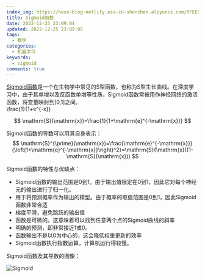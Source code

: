 ```yaml
---
index_img: https://hexo-blog-netlify.oss-cn-shenzhen.aliyuncs.com/0FEE9279-5461-4521-86A9-70696B2065E7.jpeg
title: Sigmoid函数
date: 2022-12-25 23:09:04
updated: 2022-12-25 23:09:05
tags:
  - 数学
categories:
  - 机器学习
keywords:
  - sigmoid
comments: true
---
```

[Sigmoid函数](https://baike.baidu.com/item/Sigmoid函数/7981407)是一个在生物学中常见的S型函数，也称为S型生长曲线。在深度学习中，由于其单增以及反函数单增等性质，Sigmoid函数常被用作神经网络的激活函数，将变量映射到\[0,1]之间。\
\frac{1}{1+e^{-x}} 

$$
\mathrm{S}(\mathrm{x})=\frac{1}{1+\mathrm{e}^{-\mathrm{x}}}
$$

Sigmoid函数的导数可以用其自身表示：\
$$
\mathrm{S}^{\prime}(\mathrm{x})=\frac{\mathrm{e}^{-\mathrm{x}}}{\left(1+\mathrm{e}^{-\mathrm{x}}\right)^2}=\mathrm{S}(\mathrm{x})(1-\mathrm{S}(\mathrm{x}))
$$

Sigmoid函数的特性与优缺点：

* Sigmoid函数的输出范围是0到1。由于输出值限定在0到1，因此它对每个神经元的输出进行了归一化。
* 用于将预测概率作为输出的模型。由于概率的取值范围是0到1，因此Sigmoid函数非常合适
* 梯度平滑，避免跳跃的输出值
* 函数是可微的。这意味着可以找到任意两个点的Sigmoid曲线的斜率
* 明确的预测，即非常接近1或0。
* 函数输出不是以0为中心的，这会降低权重更新的效率
* Sigmoid函数执行指数运算，计算机运行得较慢。

Sigmoid函数及其导数的图像：

![Sigmoid](https://hexo-blog-netlify.oss-cn-shenzhen.aliyuncs.com/post/%E6%9C%BA%E5%99%A8%E5%AD%A6%E4%B9%A0/30EB0B41-AB32-44A6-B91E-860B3997D16A.jpeg)
